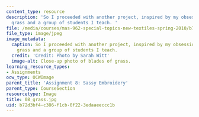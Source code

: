 ```yaml
---
content_type: resource
description: 'So I proceeded with another project, inspired by my obsession with fake
  grass and a group of students I teach. '
file: /media/courses/mas-962-special-topics-new-textiles-spring-2010/b72d3bf4c386f1cb0f223edaaeeccc1b_08_grass.jpg
file_type: image/jpeg
image_metadata:
  caption: So I proceeded with another project, inspired by my obsession with fake
    grass and a group of students I teach.
  credit: 'Credit: Photo by Sarah Witt'
  image-alt: Close-up photo of blades of grass.
learning_resource_types:
- Assignments
ocw_type: OCWImage
parent_title: 'Assignment 8: Sassy Embroidery'
parent_type: CourseSection
resourcetype: Image
title: 08_grass.jpg
uid: b72d3bf4-c386-f1cb-0f22-3edaaeeccc1b
---
```

